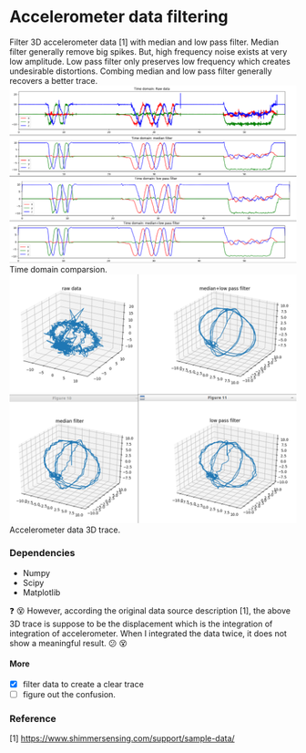 # Accelerometer data filtering
Filter 3D accelerometer data [1] with median and low pass filter. Median filter generally remove big spikes. But, high frequency noise exists at very low amplitude. Low pass filter only preserves low frequency which creates undesirable distortions. Combing median and low pass filter generally recovers a better trace. </br>
![time domain](screenshots/filter_time_domain.png)
Time domain comparsion. 
![3d trace](screenshots/trace.png)
Accelerometer data 3D trace. 
### Dependencies
- Numpy
- Scipy
- Matplotlib

:question: :dizzy_face: However, according the original data source description [1], the above 3D trace is suppose to be the displacement which is the integration of integration of accelerometer. When I integrated the data twice, it does not show a meaningful result. :confused:  :dizzy_face:

#### More
- [x] filter data to create a clear trace
- [ ] figure out the confusion.

### Reference
[1] https://www.shimmersensing.com/support/sample-data/
